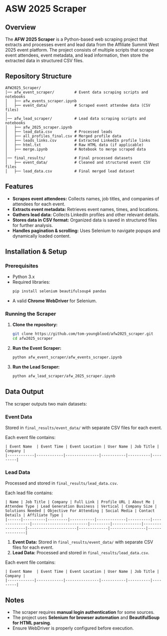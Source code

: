 # ASW 2025 Scraper

## Overview
The **AFW 2025 Scraper** is a Python-based web scraping project that extracts and processes event and lead data from the Affiliate Summit West 2025 event platform. The project consists of multiple scripts that scrape event attendees, event metadata, and lead information, then store the extracted data in structured CSV files.

## Repository Structure
```
AFW2025_Scraper/
│── afw_event_scraper/         # Event data scraping scripts and notebooks
│   ├── afw_events_scraper.ipynb
│   ├── event_data/            # Scraped event attendee data (CSV files)
│
│── afw_lead_scraper/          # Lead data scraping scripts and notebooks
│   ├── afw_2025_scraper.ipynb
│   ├── lead_data.csv          # Processed leads
│   ├── all_profiles_final.csv # Merged profile data
│   ├── leads_links.csv        # Extracted LinkedIn profile links
│   ├── html.txt               # Raw HTML data (if applicable)
│   ├── merge.ipynb            # Notebook to merge scraped data
│
│── final_results/             # Final processed datasets
│   ├── event_data/            # Cleaned and structured event CSV files
│   ├── lead_data.csv          # Final merged lead dataset
```

## Features
- **Scrapes event attendees:** Collects names, job titles, and companies of attendees for each event.
- **Extracts event metadata:** Retrieves event names, times, and locations.
- **Gathers lead data:** Collects LinkedIn profiles and other relevant details.
- **Stores data in CSV format:** Organized data is saved in structured files for further analysis.
- **Handles pagination & scrolling:** Uses Selenium to navigate popups and dynamically loaded content.

## Installation & Setup
### Prerequisites
- Python 3.x
- Required libraries:
  ```sh
  pip install selenium beautifulsoup4 pandas
  ```
- A valid **Chrome WebDriver** for Selenium.

### Running the Scraper
1. **Clone the repository:**
   ```sh
   git clone https://github.com/tom-youngblood/afw2025_scraper.git
   cd afw2025_scraper
   ```
2. **Run the Event Scraper:**
   ```sh
   python afw_event_scraper/afw_events_scraper.ipynb
   ```
3. **Run the Lead Scraper:**
   ```sh
   python afw_lead_scraper/afw_2025_scraper.ipynb
   ```

## Data Output
The scraper outputs two main datasets:

### Event Data
Stored in `final_results/event_data/` with separate CSV files for each event.

Each event file contains:
```
| Event Name  | Event Time | Event Location | User Name | Job Title | Company |
|------------|------------|---------------|-----------|----------|---------|
```

### Lead Data
Processed and stored in `final_results/lead_data.csv`.

Each lead file contains:
```
| Name | Job Title | Company | Full Link | Profile URL | About Me | Attendee Type | Lead Generation Business | Vertical | Company Size | Solutions Needed | Objective For Attending | Social Media | Contact Details | Affiliate Type |
|------|----------|---------|-----------|-------------|----------|---------------|-------------------------|---------|-------------|-----------------|----------------------|-------------|----------------|---------------|
```
1. **Event Data:** Stored in `final_results/event_data/` with separate CSV files for each event.
2. **Lead Data:** Processed and stored in `final_results/lead_data.csv`.

Each event file contains:
```
| Event Name  | Event Time | Event Location | User Name | Job Title | Company |
|------------|------------|---------------|-----------|----------|---------|
```

## Notes
- The scraper requires **manual login authentication** for some sources.
- The project uses **Selenium for browser automation** and **BeautifulSoup for HTML parsing**.
- Ensure WebDriver is properly configured before execution.
